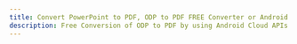 ---title: Convert PowerPoint to PDF, ODP to PDF FREE Converter or Android SDKdescription: Free Conversion of ODP to PDF by using Android Cloud APIs & SDKs. Also Create, Edit & Render Microsoft Word & OpenOffice documents in the Cloud.---